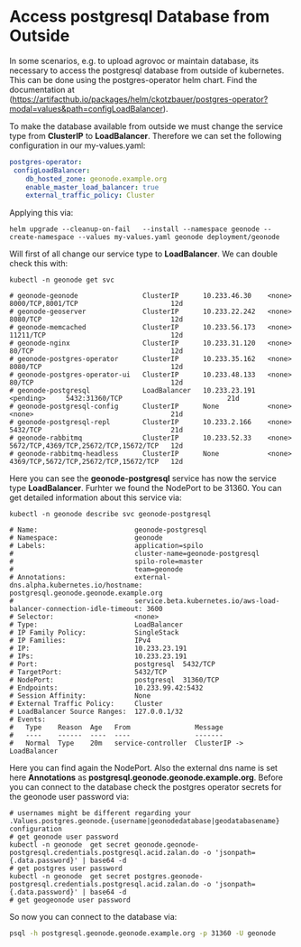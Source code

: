 # Access postgresql Database from Outside

In some scenarios, e.g. to upload agrovoc or maintain database, its necessary to access the postgresql database from outside of kubernetes. This can be done using the postgres-operator helm chart. Find the documentation at
(https://artifacthub.io/packages/helm/ckotzbauer/postgres-operator?modal=values&path=configLoadBalancer).

To make the database available from outside we must change the service type from **ClusterIP** to **LoadBalancer**. Therefore we can set the following configuration in our my-values.yaml:
```yaml
postgres-operator:
 configLoadBalancer:
    db_hosted_zone: geonode.example.org
    enable_master_load_balancer: true
    external_traffic_policy: Cluster
```

Applying this via:
```
helm upgrade --cleanup-on-fail   --install --namespace geonode --create-namespace --values my-values.yaml geonode deployment/geonode
```

Will first of all change our service type to **LoadBalancer**. We can double check this with:

```
kubectl -n geonode get svc

# geonode-geonode                ClusterIP      10.233.46.30    <none>        8000/TCP,8001/TCP                       12d
# geonode-geoserver              ClusterIP      10.233.22.242   <none>        8080/TCP                                12d
# geonode-memcached              ClusterIP      10.233.56.173   <none>        11211/TCP                               12d
# geonode-nginx                  ClusterIP      10.233.31.120   <none>        80/TCP                                  12d
# geonode-postgres-operator      ClusterIP      10.233.35.162   <none>        8080/TCP                                12d
# geonode-postgres-operator-ui   ClusterIP      10.233.48.133   <none>        80/TCP                                  12d
# geonode-postgresql             LoadBalancer   10.233.23.191   <pending>     5432:31360/TCP                          21d
# geonode-postgresql-config      ClusterIP      None            <none>        <none>                                  21d
# geonode-postgresql-repl        ClusterIP      10.233.2.166    <none>        5432/TCP                                21d
# geonode-rabbitmq               ClusterIP      10.233.52.33    <none>        5672/TCP,4369/TCP,25672/TCP,15672/TCP   12d
# geonode-rabbitmq-headless      ClusterIP      None            <none>        4369/TCP,5672/TCP,25672/TCP,15672/TCP   12d
```

Here you can see the **geonode-postgresql** service has now the service type **LoadBalancer**. Furhter we found the NodePort to be 31360. You can get detailed information about this service via:

```
kubectl -n geonode describe svc geonode-postgresql

# Name:                        geonode-postgresql
# Namespace:                   geonode
# Labels:                      application=spilo
#                              cluster-name=geonode-postgresql
#                              spilo-role=master
#                              team=geonode
# Annotations:                 external-dns.alpha.kubernetes.io/hostname: postgresql.geonode.geonode.example.org
#                              service.beta.kubernetes.io/aws-load-balancer-connection-idle-timeout: 3600
# Selector:                    <none>
# Type:                        LoadBalancer
# IP Family Policy:            SingleStack
# IP Families:                 IPv4
# IP:                          10.233.23.191
# IPs:                         10.233.23.191
# Port:                        postgresql  5432/TCP
# TargetPort:                  5432/TCP
# NodePort:                    postgresql  31360/TCP
# Endpoints:                   10.233.99.42:5432
# Session Affinity:            None
# External Traffic Policy:     Cluster
# LoadBalancer Source Ranges:  127.0.0.1/32
# Events:
#   Type    Reason  Age   From                Message
#   ----    ------  ----  ----                -------
#   Normal  Type    20m   service-controller  ClusterIP -> LoadBalancer
```

Here you can find again the NodePort. Also the external dns name is set here **Annotations** as **postgresql.geonode.geonode.example.org**. 
Before you can connect to the database check the postgres operator secrets for the geonode user password via:
```
# usernames might be different regarding your .Values.postgres.geonode.{username|geonodedatabase|geodatabasename} configuration
# get geonode user password
kubectl -n geonode  get secret geonode.geonode-postgresql.credentials.postgresql.acid.zalan.do -o 'jsonpath={.data.password}' | base64 -d
# get postgres user password
kubectl -n geonode  get secret postgres.geonode-postgresql.credentials.postgresql.acid.zalan.do -o 'jsonpath={.data.password}' | base64 -d
# get geogeonode user password 
```

So now you can connect to the database via:
```bash
psql -h postgresql.geonode.geonode.example.org -p 31360 -U geonode 
```